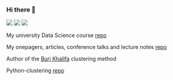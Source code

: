 ### Hi there 👋

<a href="https://www.linkedin.com/in/reznikovivan/"><img src="https://img.shields.io/badge/LinkedIn-0077B5?style=for-the-badge&logo=linkedin&logoColor=white"></a>
<a href="https://medium.com/@ivanreznikov"><img src="https://img.shields.io/badge/Medium-12100E?style=for-the-badge&logo=medium&logoColor=white"></a>
<a href="mailto:ivanreznikov@gmail.com"><img src="https://img.shields.io/badge/Gmail-D14836?style=for-the-badge&logo=gmail&logoColor=white"></a>

My university Data Science course [repo](https://github.com/IvanReznikov/mdx-msc-data-science)

My onepagers, articles, conference talks and lecture notes [repo](https://github.com/IvanReznikov/DataVerse)

Author of the [Burj Khalifa](https://github.com/IvanReznikov/bk_clustering) clustering method

Python-clustering [repo](https://github.com/IvanReznikov/python-clustering)


<!--
**IvanReznikov/IvanReznikov** is a ✨ _special_ ✨ repository because its `README.md` (this file) appears on your GitHub profile.

Here are some ideas to get you started:

- 🔭 I’m currently working on ...
- 🌱 I’m currently learning ...
- 👯 I’m looking to collaborate on ...
- 🤔 I’m looking for help with ...
- 💬 Ask me about ...
- 📫 How to reach me: ...
- 😄 Pronouns: ...
- ⚡ Fun fact: ...
-->
